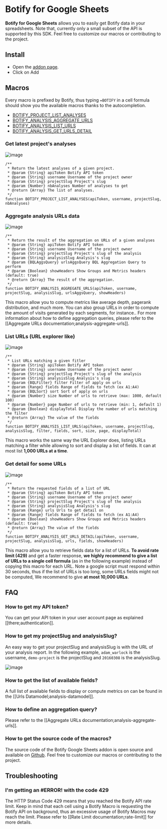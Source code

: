 # Botify for Google Sheets

**Botify for Google Sheets** allows you to easily get Botify data in your spreadsheets.
Note that, currently only a small subset of the API is supported by this SDK. Feel free to customize our macros or contributing to the project.


## Install

- Open the [addon page](https://chrome.google.com/webstore/detail/botify-macros/albleinfohecbdikaabneehekfmdgimk).
- Click on Add


## Macros

Every macro is prefixed by Botify, thus typing `=BOTIFY` in a cell formula  should show you the available macros thanks to the autocompletion.

- [BOTIFY_PROJECT_LIST_ANALYSES](#get-latest-projects-analyses)
- [BOTIFY_ANALYSIS_AGGREGATE_URLS](#aggregate-analysis-urls-data)
- [BOTIFY_ANALYSIS_LIST_URLS](#list-urls-url-explorer-like)
- [BOTIFY_ANALYSIS_GET_URLS_DETAIL](#get-detail-for-some-urls)

### Get latest project's analyses

![image](https://cloud.githubusercontent.com/assets/1886834/14713052/e3dfa7e8-07df-11e6-9f23-52d7c9275a94.png)

```JS
/**
 * Return the latest analyses of a given project.
 * @param {String} apiToken Botify API token
 * @param {String} username Username of the project owner
 * @param {String} projectSlug Project's slug
 * @param {Number} nbAnalyses Number of analyses to get
 * @return {Array} The list of analyses.
 */
function BOTIFY_PROJECT_LIST_ANALYSES(apiToken, username, projectSlug, nbAnalyses)
```


### Aggregate analysis URLs data

![image](https://cloud.githubusercontent.com/assets/1886834/21362231/bdd388b8-c6e7-11e6-984d-b97b8e5a20d6.png)

```JS
/**
 * Return the result of the aggregation on URLs of a given analyses
 * @param {String} apiToken Botify API token
 * @param {String} username Username of the project owner
 * @param {String} projectSlug Project's slug of the analysis
 * @param {String} analysisSlug Analysis's slug
 * @param {BQLAggsQuery} urlsAggsQuery BQL Aggregation Query to perform
 * @param {Boolean} showHeaders Show Groups and Metrics headers (default: true)
 * @return {Array} The result of the aggregation.
 */
function BOTIFY_ANALYSIS_AGGREGATE_URLS(apiToken, username, projectSlug, analysisSlug, urlsAggsQuery, showHeaders)
```

This macro allow you to compute metrics like average depth, pagerank distribution, and much more.
You can also group URLs in order to compute the amount of visits generated by each segments, for instance..
For more information about how to define aggregation queries, please refer to the [[Aggregate URLs documentation;analysis-aggregate-urls]].


### List URLs (URL explorer like)

![image](https://cloud.githubusercontent.com/assets/1886834/21352834/a0348eb6-c6c3-11e6-8702-2601d2ba905b.png)

```JS
/**
 * List URLs matching a given fitler
 * @param {String} apiToken Botify API token
 * @param {String} username Username of the project owner
 * @param {String} projectSlug Project's slug of the analysis
 * @param {String} analysisSlug Analysis's slug
 * @param {BQLFilter} filter Filter of apply on urls
 * @param {Range} fields Range of fields to fetch (ex A1:A4)
 * @param {BQLSort} sort Sort of apply on urls
 * @param {Number} size Number of urls to retrieve (max: 1000, default 100)
 * @param {Number} page Number of urls to retrieve (min: 1, default 1)
 * @param {Boolean} displayTotal Display the number of urls matching the filter
 * @return {Array} The value of the fields
 */
function BOTIFY_ANALYSIS_LIST_URLS(apiToken, username, projectSlug, analysisSlug, filter, fields, sort, size, page, displayTotal)
```

This macro works the same way the URL Explorer does, listing URLs matching a filter while allowing to sort and display a list of fields. It can at most list **1,000 URLs at a time**.


### Get detail for some URLs

![image](https://cloud.githubusercontent.com/assets/1886834/14742239/625eb72e-089b-11e6-95c2-d0897355982e.png)

```JS
/**
 * Return the requested fields of a list of URL
 * @param {String} apiToken Botify API token
 * @param {String} username Username of the project owner
 * @param {String} projectSlug Project's slug of the analysis
 * @param {String} analysisSlug Analysis's slug
 * @param {Range} urls Urls to get detail on
 * @param {Range} fields Range of fields to fetch (ex A1:A4)
 * @param {Boolean} showHeaders Show Groups and Metrics headers (default: true)
 * @return {Array} The value of the fields
 */
function BOTIFY_ANALYSIS_GET_URLS_DETAIL(apiToken, username, projectSlug, analysisSlug, urls, fields, showHeaders)
```
This macro allow you to retrieve fields data for a list of URLs.
**To avoid rate limit (429)** and get a faster response, **we highly recommend to give a list of URLs to a single cell formula** (as in the following example) instead of copying this macro for each URL.
Note a google script must respond within 30 seconds, thus if the list of URLs is too long, some URLs fields might not be computed, We recommend to give **at most 10,000 URLs**.



## FAQ

### How to get my API token?
You can get your API token in your user account page as explained [[there;authentication]].

### How to get my projectSlug and analysisSlug?
An easy way to get your projectSlug and analysisSlug is with the URL of your analysis report.
In the following example, `adam_warlock` is the username, `demo-project` is the projectSlug and `20160308` is the analysisSlug.

![image](https://cloud.githubusercontent.com/assets/1886834/14709625/e8aadb52-07d1-11e6-92f0-21dda26a6331.png)

### How to get the list of available fields?
A full list of available fields to display or compute metrics on can be found in the [[Urls Datamodel;analysis-datamodel]].

### How to define an aggregation query?
Please refer to the [[Aggregate URLs documentation;analysis-aggregate-urls]].

### How to get the source code of the macros?
The source code of the Botify Google Sheets addon is open source and available on [Github](https://github.com/botify-labs/botify-integration-google-sheets). Feel free to customize our macros or contributing to the project.


## Troubleshooting

### I'm getting an #ERROR! with the code **429**

The HTTP Status Code 429 means that you reached the Botify API rate limit.
Keep in mind that each cell using a Botify Macro is requesting the Botify API on background, thus an excessive usage of Botify Macros may reach the limit.
Please refer to [[Rate Limit documentation;rate-limit]] for more details.
